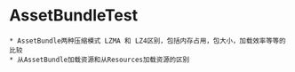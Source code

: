 # AssetBundleTest

	* AssetBundle两种压缩模式 LZMA 和 LZ4区别，包括内存占用，包大小，加载效率等等的比较
	* 从AssetBundle加载资源和从Resources加载资源的区别


